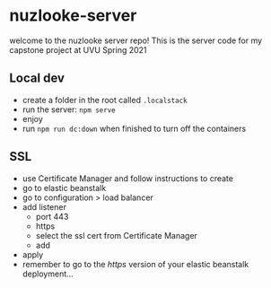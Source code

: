# nuzlooke-server

welcome to the nuzlooke server repo! This is the server code for my capstone project at UVU Spring 2021

## Local dev

-  create a folder in the root called `.localstack`
-  run the server: `npm serve`
-  enjoy
-  run `npm run dc:down` when finished to turn off the containers

## SSL

-  use Certificate Manager and follow instructions to create
-  go to elastic beanstalk
-  go to configuration > load balancer
-  add listener
   -  port 443
   -  https
   -  select the ssl cert from Certificate Manager
   -  add
-  apply
-  remember to go to the _https_ version of your elastic beanstalk deployment...
